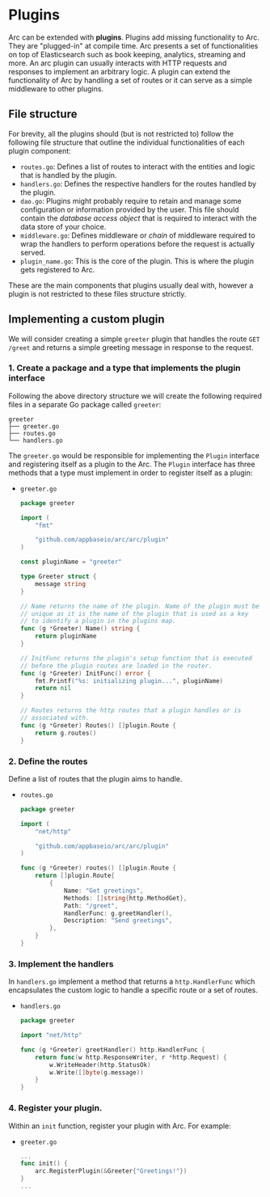# Plugins

Arc can be extended with **plugins**. Plugins add missing functionality to Arc. They are "plugged-in"
at compile time. Arc presents a set of functionalities on top of Elasticsearch such as book keeping, 
analytics, streaming and more. An arc plugin can usually interacts with HTTP requests and responses
to implement an arbitrary logic. A plugin can extend the functionality of Arc by handling a set of 
routes or it can serve as a simple middleware to other plugins. 

## File structure

For brevity, all the plugins should (but is not restricted to) follow the following file structure
that outline the individual functionalities of each plugin component:

* `routes.go`: Defines a list of routes to interact with the entities and logic that is handled by the plugin.
* `handlers.go`: Defines the respective handlers for the routes handled by the plugin.
* `dao.go`: Plugins might probably require to retain and manage some configuration or information provided by the user. 
			This file should contain the *database access object* that is required to interact with the data store of your choice.
* `middleware.go`: Defines middleware or *chain* of middleware required to wrap the handlers to perform operations before 
				   the request is actually served.
* `plugin_name.go`: This is the core of the plugin. This is where the plugin gets registered to Arc.

These are the main components that plugins usually deal with, however a plugin is not restricted to these files structure strictly.

## Implementing a custom plugin

We will consider creating a simple `greeter` plugin that handles the route `GET /greet` and returns
a simple greeting message in response to the request.

### 1. Create a package and a type that implements the plugin interface

Following the above directory structure we will create the following required files in a separate Go package
called `greeter`:
```
greeter
├── greeter.go
├── routes.go
└── handlers.go
```
The `greeter.go` would be responsible for implementing the `Plugin` interface and registering itself 
as a plugin to the Arc. The `Plugin` interface has three methods that a type must implement in order
to register itself as a plugin:

- `greeter.go`
		
	```go
	package greeter

	import (
		"fmt"
	
		"github.com/appbaseio/arc/arc/plugin"
	)

	const pluginName = "greeter"

	type Greeter struct {
		message string
	}

	// Name returns the name of the plugin. Name of the plugin must be
	// unique as it is the name of the plugin that is used as a key
	// to identify a plugin in the plugins map.
	func (g *Greeter) Name() string {
		return pluginName	
	}

	// InitFunc returns the plugin's setup function that is executed
	// before the plugin routes are loaded in the router.
	func (g *Greeter) InitFunc() error {
		fmt.Printf("%s: initializing plugin...", pluginName)
		return nil	
	}

	// Routes returns the http routes that a plugin handles or is
	// associated with.
	func (g *Greeter) Routes() []plugin.Route {
		return g.routes()
	}
	```
### 2. Define the routes
Define a list of routes that the plugin aims to handle.
- `routes.go`

	```go
	package greeter

	import (
	 	"net/http"
 	
  		"github.com/appbaseio/arc/arc/plugin"
	)
	
	func (g *Greeter) routes() []plugin.Route {
		return []plugin.Route{	
			{
				Name: "Get greetings",
				Methods: []string{http.MethodGet},
				Path: "/greet",
				HandlerFunc: g.greetHandler(),
				Description: "Send greetings",
			},
		}
	}
	```
	
### 3. Implement the handlers
In `handlers.go` implement a method that returns a `http.HandlerFunc` which encapsulates the custom logic to handle a specific route or a set of routes.
- `handlers.go`
	```go
	package greeter 

	import "net/http"

	func (g *Greeter) greetHandler() http.HandlerFunc {
		return func(w http.ResponseWriter, r *http.Request) {
			w.WriteHeader(http.StatusOk)
			w.Write([]byte(g.message))
		}
	}
	```
### 4. Register your plugin.

Within an `init` function, register your plugin with Arc. For example:

- `greeter.go`
	```go
	...
	func init() {
		arc.RegisterPlugin(&Greeter{"Greetings!"})
	}
	...
	```